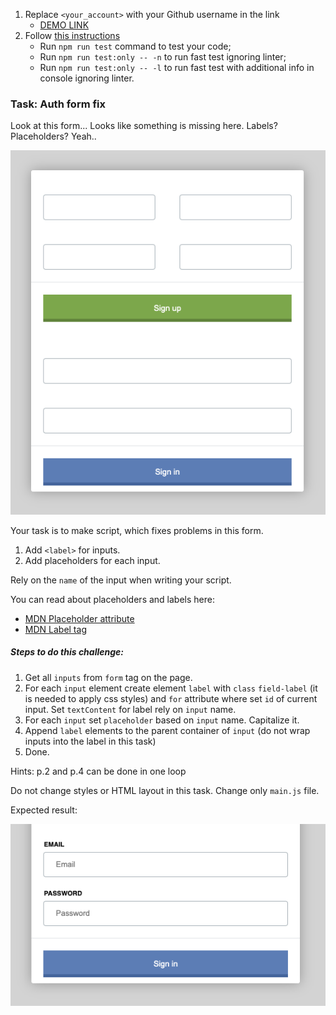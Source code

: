 1. Replace `<your_account>` with your Github username in the link
   - [DEMO LINK](https://Radymyr.github.io/js_task_fix_form_DOM/)
2. Follow [this instructions](https://mate-academy.github.io/layout_task-guideline/)
   - Run `npm run test` command to test your code;
   - Run `npm run test:only -- -n` to run fast test ignoring linter;
   - Run `npm run test:only -- -l` to run fast test with additional info in console ignoring linter.

### Task: Auth form fix

Look at this form... Looks like something is missing here. Labels? Placeholders? Yeah..

![Preview](./src/images/preview.png)

Your task is to make script, which fixes problems in this form.

1. Add `<label>` for inputs.
2. Add placeholders for each input.

Rely on the `name` of the input when writing your script.

You can read about placeholders and labels here:

- [MDN Placeholder attribute](https://developer.mozilla.org/en-US/docs/Web/HTML/Element/Input#attr-placeholder)
- [MDN Label tag](https://developer.mozilla.org/en-US/docs/Web/HTML/Element/label)

##### Steps to do this challenge:

1. Get all `inputs` from `form` tag on the page.
2. For each `input` element create element `label` with `class` `field-label` (it is needed to apply css styles) and `for` attribute where set `id` of current input. Set `textContent` for label rely on `input` name.
3. For each `input` set `placeholder` based on `input` name. Capitalize it.
4. Append `label` elements to the parent container of `input` (do not wrap inputs into the label in this task)
5. Done.

Hints: p.2 and p.4 can be done in one loop

Do not change styles or HTML layout in this task. Change only `main.js` file.

Expected result:

![Preview](./src/images/result.png)
